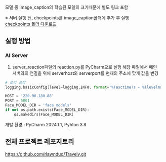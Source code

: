 모델 중 image_caption의 학습된 모델의 크기때문에 별도 링크 포함

※ 서버 실행 전, checkpoints를 image_caption폴더에 추가 후 실행 <br>
[checkpoints 폴더 다운로드](https://drive.google.com/drive/folders/1QZlew1a2vBqTFJ0mro68tCC_O9RfJQVs?usp=sharing)

## 실행 방법
### AI Server
1. server_reaction파일의 reaction.py를 PyCharm으로 실행
   해당 파일에서 메인 서버와의 연결을 위해 serverhost와 serverport를 현재의 주소에 맞게 값을 변경
```python
# 로깅 설정
logging.basicConfig(level=logging.INFO, format='%(asctime)s - %(levelname)s - %(message)s')

HOST = '220.90.180.88'
PORT = 5001
Face_MODEL_DIR = 'face_models'
if not os.path.exists(Face_MODEL_DIR):
    os.makedirs(Face_MODEL_DIR)
```
개발 환경 : PyCharm 2024.1.1, Pyhton 3.8
## 전체 프로젝트 레포지토리
https://github.com/rlawndud/Travely.git
